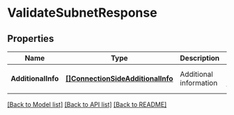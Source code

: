 # ValidateSubnetResponse

## Properties
Name | Type | Description | Notes
------------ | ------------- | ------------- | -------------
**AdditionalInfo** | [**[]ConnectionSideAdditionalInfo**](ConnectionSideAdditionalInfo.md) | Additional information | [optional] [default to null]

[[Back to Model list]](../README.md#documentation-for-models) [[Back to API list]](../README.md#documentation-for-api-endpoints) [[Back to README]](../README.md)

